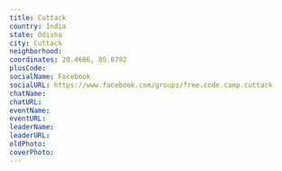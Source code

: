 ```yaml
---
title: Cuttack
country: India
state: Odisha
city: Cuttack
neighborhood: 
coordinates: 20.4686, 85.8792
plusCode:
socialName: Facebook
socialURL: https://www.facebook.com/groups/free.code.camp.cuttack
chatName:
chatURL:
eventName:
eventURL:
leaderName:
leaderURL:
oldPhoto: 
coverPhoto:
---
```

